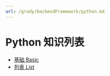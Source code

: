 ```yaml
---
url: /grady/backendFramework/python.md
---
```

# Python 知识列表

* [基础 Basic](basic.md)
* [列表 List](list.md)

